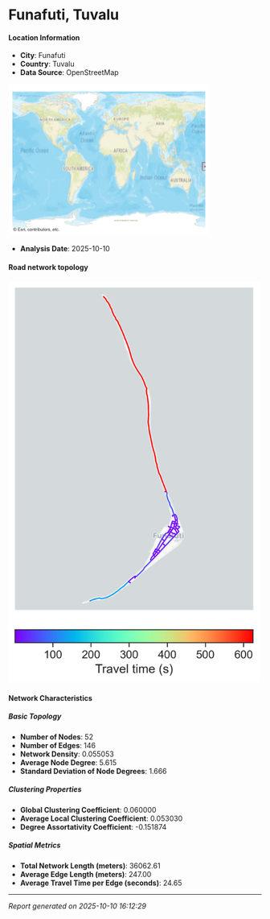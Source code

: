 # Funafuti, Tuvalu

#### Location Information

- **City**: Funafuti
- **Country**: Tuvalu
- **Data Source**: OpenStreetMap
<img src="Funafuti_location.png" alt="Funafuti Location Map" width="400" />

- **Analysis Date**: 2025-10-10

#### Road network topology

<img src="Funafuti_network_map.png" alt="Funafuti Road Network Map" width="500"/>

#### Network Characteristics

##### Basic Topology

- **Number of Nodes**: 52
- **Number of Edges**: 146
- **Network Density**: 0.055053
- **Average Node Degree**: 5.615
- **Standard Deviation of Node Degrees**: 1.666

##### Clustering Properties

- **Global Clustering Coefficient**: 0.060000
- **Average Local Clustering Coefficient**: 0.053030
- **Degree Assortativity Coefficient**: -0.151874

##### Spatial Metrics

- **Total Network Length (meters)**: 36062.61
- **Average Edge Length (meters)**: 247.00
- **Average Travel Time per Edge (seconds)**: 24.65

---
*Report generated on 2025-10-10 16:12:29*
